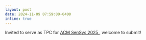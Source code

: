 ```yaml
---
layout: post
date: 2024-11-09 07:59:00-0400
inline: true
---
```


Invited to serve as TPC for <a href="https://sensys.acm.org/2025/" target="_blank" rel="noopener noreferrer"> ACM SenSys 2025 </a> , welcome to submit!
